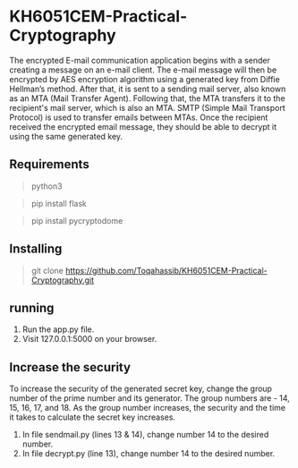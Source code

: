 # KH6051CEM-Practical-Cryptography

The encrypted E-mail communication application begins with a sender creating a message on an e-mail client. The e-mail message will then be encrypted by AES encryption algorithm using a generated key from Diffie Hellman’s method. After that, it is sent to a sending mail server, also known as an MTA (Mail Transfer Agent). Following that, the MTA transfers it to the recipient's mail server, which is also an MTA. SMTP (Simple Mail Transport Protocol) is used to transfer emails between MTAs. Once the recipient received the encrypted email message, they should be able to decrypt it using the same generated key.

## Requirements

> python3

> pip install flask

> pip install pycryptodome


## Installing 

> git clone https://github.com/Toqahassib/KH6051CEM-Practical-Cryptography.git

## running 

1. Run the app.py file.
2. Visit 127.0.0.1:5000 on your browser.

## Increase the security

To increase the security of the generated secret key, change the group number of the prime number and its generator. The group numbers are - 14, 15, 16, 17, and 18. As the group number increases, the security and the time it takes to calculate the secret key increases.

1. In file sendmail.py (lines 13 & 14), change number 14 to the desired number.
2. In file decrypt.py (line 13), change number 14 to the desired number.

